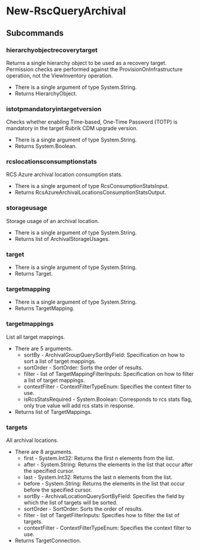# New-RscQueryArchival
## Subcommands
### hierarchyobjectrecoverytarget
Returns a single hierarchy object to be used as a recovery target. Permission checks are performed against the ProvisionOnInfrastructure operation, not the ViewInventory operation.

- There is a single argument of type System.String.
- Returns HierarchyObject.
### istotpmandatoryintargetversion
Checks whether enabling Time-based, One-Time Password (TOTP) is mandatory in the target Rubrik CDM upgrade version.

- There is a single argument of type System.String.
- Returns System.Boolean.
### rcslocationsconsumptionstats
RCS Azure archival location consumption stats.

- There is a single argument of type RcsConsumptionStatsInput.
- Returns RcsAzureArchivalLocationsConsumptionStatsOutput.
### storageusage
Storage usage of an archival location.

- There is a single argument of type System.String.
- Returns list of ArchivalStorageUsages.
### target
- There is a single argument of type System.String.
- Returns Target.
### targetmapping
- There is a single argument of type System.String.
- Returns TargetMapping.
### targetmappings
List all target mappings.

- There are 5 arguments.
    - sortBy - ArchivalGroupQuerySortByField: Specification on how to sort a list of target mappings.
    - sortOrder - SortOrder: Sorts the order of results.
    - filter - list of TargetMappingFilterInputs: Specification on how to filter a list of target mappings.
    - contextFilter - ContextFilterTypeEnum: Specifies the context filter to use.
    - isRcsStatsRequired - System.Boolean: Corresponds to rcs stats flag, only true value will add rcs stats in response.
- Returns list of TargetMappings.
### targets
All archival locations.

- There are 8 arguments.
    - first - System.Int32: Returns the first n elements from the list.
    - after - System.String: Returns the elements in the list that occur after the specified cursor.
    - last - System.Int32: Returns the last n elements from the list.
    - before - System.String: Returns the elements in the list that occur before the specified cursor.
    - sortBy - ArchivalLocationQuerySortByField: Specifies the field by which the list of targets will be sorted.
    - sortOrder - SortOrder: Sorts the order of results.
    - filter - list of TargetFilterInputs: Specifies how to filter the list of targets.
    - contextFilter - ContextFilterTypeEnum: Specifies the context filter to use.
- Returns TargetConnection.
